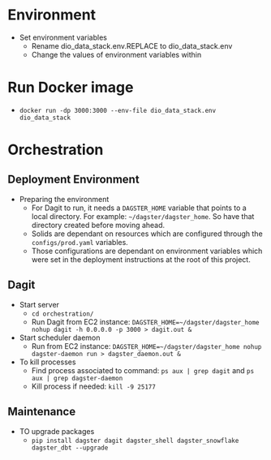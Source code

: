 # Environment
* Set environment variables
    * Rename dio_data_stack.env.REPLACE to dio_data_stack.env
    * Change the values of environment variables within

# Run Docker image
* `docker run -dp 3000:3000 --env-file dio_data_stack.env dio_data_stack`






# Orchestration
## Deployment Environment
* Preparing the environment
  * For Dagit to run, it needs a `DAGSTER_HOME` variable that points to a local directory. For example: `~/dagster/dagster_home`. So have that directory created before moving ahead.
  * Solids are dependant on resources which are configured through the `configs/prod.yaml` variables. 
  * Those configurations are dependant on environment variables which were set in the deployment instructions at the root of this project.


## Dagit
* Start server
  * `cd orchestration/`
  * Run Dagit from EC2 instance: `DAGSTER_HOME=~/dagster/dagster_home nohup dagit -h 0.0.0.0 -p 3000 > dagit.out &`
* Start scheduler daemon
  * Run from EC2 instance: `DAGSTER_HOME=~/dagster/dagster_home nohup dagster-daemon run > dagster_daemon.out &` 
* To kill processes
  * Find process associated to command: `ps aux | grep dagit` and `ps aux | grep dagster-daemon`
  * Kill process if needed: `kill -9 25177`


## Maintenance
* TO upgrade packages
  * `pip install dagster dagit dagster_shell dagster_snowflake dagster_dbt --upgrade`